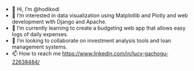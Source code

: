 - 👋 Hi, I’m @hodikodi
- 👀 I’m interested in data visualization using Matplotlib and Plotly and web development with Django and Apache.
- 🌱 I’m currently learning to create a budgeting web app that allows easy logs of daily expenses.
- 💞️ I’m looking to collaborate on investment analysis tools and loan management systems. 
- 📫 How to reach me https://www.linkedin.com/in/lucy-gachogu-22638484/


<!---
hodikodi/hodikodi is a ✨ special ✨ repository because its `README.md` (this file) appears on your GitHub profile.
You can click the Preview link to take a look at your changes.
--->

